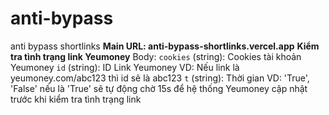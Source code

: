 # anti-bypass
anti bypass shortlinks
**Main URL: anti-bypass-shortlinks.vercel.app**
**Kiểm tra tình trạng link Yeumoney**
Body:
`cookies` (string): Cookies tài khoản Yeumoney
`id` (string): ID Link Yeumoney
VD: Nếu link là yeumoney.com/abc123 thì id sẽ là abc123
`t` (string): Thời gian
VD: 'True', 'False' nếu là 'True' sẽ tự động chờ 15s để hệ thống Yeumoney cập nhật trước khi kiểm tra tình trạng link
